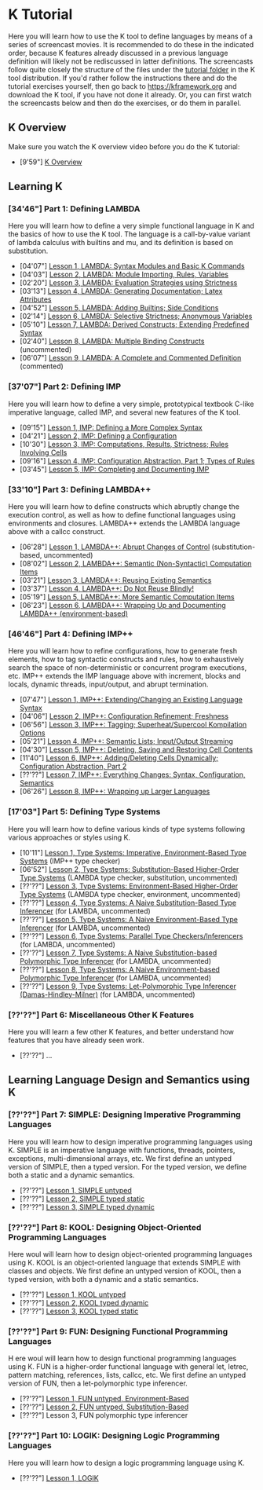 # K Tutorial

Here you will learn how to use the K tool to define languages by means of a series of screencast movies. It is recommended to do these in the indicated order, because K features already discussed in a previous language definition will likely not be rediscussed in latter definitions. The screencasts follow quite closely the structure of the files under the [tutorial folder](https://github.com/kframework/k/tree/master/k-distribution/pl-tutorial) in the K tool distribution. If you'd rather follow the instructions there and do the tutorial exercises yourself, then go back to https://kframework.org and download the K tool, if you have not done it already. Or, you can first watch the screencasts below and then do the exercises, or do them in parallel.

## K Overview

Make sure you watch the K overview video before you do the K tutorial:

- [9'59"] [K Overview](../../overview.md)

## Learning K

### [34'46"]   Part 1: Defining LAMBDA

Here you will learn how to define a very simple functional language in K and the basics of how to use the K tool. The language is a call-by-value variant of lambda calculus with builtins and mu, and its definition is based on substitution.

- [04'07"]   [Lesson 1, LAMBDA: Syntax Modules and Basic K Commands](./1_k/1_lambda/lesson_1/README.md)
- [04'03"]   [Lesson 2, LAMBDA: Module Importing, Rules, Variables](./1_k/1_lambda/lesson_2/README.md)
- [02'20"]   [Lesson 3, LAMBDA: Evaluation Strategies using Strictness](./1_k/1_lambda/lesson_3/README.md)
- [03'13"]   [Lesson 4, LAMBDA: Generating Documentation; Latex Attributes](./1_k/1_lambda/lesson_4/README.md)
- [04'52"]   [Lesson 5, LAMBDA: Adding Builtins; Side Conditions](./1_k/1_lambda/lesson_5/README.md)
- [02'14"]   [Lesson 6, LAMBDA: Selective Strictness; Anonymous Variables](./1_k/1_lambda/lesson_6/README.md)
- [05'10"]   [Lesson 7, LAMBDA: Derived Constructs; Extending Predefined Syntax](./1_k/1_lambda/lesson_7/README.md)
- [02'40"]   [Lesson 8, LAMBDA: Multiple Binding Constructs](./1_k/1_lambda/lesson_8/README.md) (uncommented)
- [06'07"]   [Lesson 9, LAMBDA: A Complete and Commented Definition](./1_k/1_lambda/lesson_9/README.md) (commented)

###  [37'07"]   Part 2: Defining IMP

Here you will learn how to define a very simple, prototypical textbook C-like imperative language, called IMP, and several new features of the K tool.

- [09'15"]   [Lesson 1, IMP: Defining a More Complex Syntax](./1_k/2_imp/lesson_1/README.md)
- [04'21"]   [Lesson 2, IMP: Defining a Configuration](./1_k/2_imp/lesson_2/README.md)
- [10'30"]   [Lesson 3, IMP: Computations, Results, Strictness; Rules Involving Cells](./1_k/2_imp/lesson_3/README.md)
- [09'16"]   [Lesson 4, IMP: Configuration Abstraction, Part 1; Types of Rules](./1_k/2_imp/lesson_4/README.md)
- [03'45"]   [Lesson 5, IMP: Completing and Documenting IMP](./1_k/2_imp/lesson_5/README.md)

### [33'10"]   Part 3: Defining LAMBDA++

Here you will learn how to define constructs which abruptly change the execution control, as well as how to define functional languages using environments and closures. LAMBDA++ extends the LAMBDA language above with a callcc construct.

- [06'28"]   [Lesson 1, LAMBDA++: Abrupt Changes of Control](./1_k/3_lambda++/lesson_1/README.md) (substitution-based, uncommented)
- [08'02"]   [Lesson 2, LAMBDA++: Semantic (Non-Syntactic) Computation Items](./1_k/3_lambda++/lesson_2/README.md)
- [03'21"]   [Lesson 3, LAMBDA++: Reusing Existing Semantics](./1_k/3_lambda++/lesson_3/README.md)
- [03'37"]   [Lesson 4, LAMBDA++: Do Not Reuse Blindly!](./1_k/3_lambda++/lesson_4/README.md)
- [05'19"]   [Lesson 5, LAMBDA++: More Semantic Computation Items](./1_k/3_lambda++/lesson_5/README.md)
- [06'23"]   [Lesson 6, LAMBDA++: Wrapping Up and Documenting LAMBDA++ (environment-based)](./1_k/3_lambda++/lesson_6/README.md)


### [46'46"]   Part 4: Defining IMP++

Here you will learn how to refine configurations, how to generate fresh elements, how to tag syntactic constructs and rules, how to exhaustively search the space of non-deterministic or concurrent program executions, etc. IMP++ extends the IMP language above with increment, blocks and locals, dynamic threads, input/output, and abrupt termination.

- [07'47"]   [Lesson 1, IMP++: Extending/Changing an Existing Language Syntax](./1_k/4_imp++/lesson_1/README.md)
- [04'06"]   [Lesson 2, IMP++: Configuration Refinement; Freshness](./1_k/4_imp++/lesson_2/README.md)
- [06'56"]   [Lesson 3, IMP++: Tagging; Superheat/Supercool Kompilation Options](./1_k/4_imp++/lesson_3/README.md)
- [05'21"]   [Lesson 4, IMP++: Semantic Lists; Input/Output Streaming](./1_k/4_imp++/lesson_4/README.md)
- [04'30"]   [Lesson 5, IMP++: Deleting, Saving and Restoring Cell Contents](./1_k/4_imp++/lesson_5/README.md)
- [11'40"]   [Lesson 6, IMP++: Adding/Deleting Cells Dynamically; Configuration Abstraction, Part 2](./1_k/4_imp++/lesson_6/README.md)
- [??'??"]   [Lesson 7, IMP++: Everything Changes: Syntax, Configuration, Semantics](./1_k/4_imp++/lesson_7/README.md)
- [06'26"]   [Lesson 8, IMP++: Wrapping up Larger Languages](./1_k/4_imp++/lesson_8/README.md)

### [17'03"]   Part 5: Defining Type Systems

Here you will learn how to define various kinds of type systems following various approaches or styles using K.

- [10'11"]   [Lesson 1, Type Systems: Imperative, Environment-Based Type Systems](./1_k/5_types/lesson_1/README.md) (IMP++ type checker)
- [06'52"]   [Lesson 2, Type Systems: Substitution-Based Higher-Order Type Systems](./1_k/5_types/lesson_2/README.md) (LAMBDA type checker, substitution, uncommented)
- [??'??"]   [Lesson 3, Type Systems: Environment-Based Higher-Order Type Systems](./1_k/5_types/lesson_3/README.md) (LAMBDA type checker, environment, uncommented)
- [??'??"]   [Lesson 4, Type Systems: A Naive Substitution-Based Type Inferencer](./1_k/5_types/lesson_4/README.md) (for LAMBDA, uncommented)
- [??'??"]   [Lesson 5, Type Systems: A Naive Environment-Based Type Inferencer](./1_k/5_types/lesson_5/README.md) (for LAMBDA, uncommented)
- [??'??"]   [Lesson 6, Type Systems: Parallel Type Checkers/Inferencers](./1_k/5_types/lesson_6/README.md) (for LAMBDA, uncommented)
- [??'??"]   [Lesson 7, Type Systems: A Naive Substitution-based Polymorphic Type Inferencer](./1_k/5_types/lesson_7/README.md) (for LAMBDA, uncommented)
- [??'??"]   [Lesson 8, Type Systems: A Naive Environment-based Polymorphic Type Inferencer](./1_k/5_types/lesson_8/README.md) (for LAMBDA, uncommented)
- [??'??"]   [Lesson 9, Type Systems: Let-Polymorphic Type Inferencer (Damas-Hindley-Milner)](./1_k/5_types/lesson_9/README.md) (for LAMBDA, uncommented)

### [??'??"]   Part 6: Miscellaneous Other K Features

Here you will learn a few other K features, and better understand how features that you have already seen work.

- [??'??"]   ...

## Learning Language Design and Semantics using K

### [??'??"]   Part 7: SIMPLE: Designing Imperative Programming Languages

Here you will learn how to design imperative programming languages using K. SIMPLE is an imperative language with functions, threads, pointers, exceptions, multi-dimensional arrays, etc. We first define an untyped version of SIMPLE, then a typed version. For the typed version, we define both a static and a dynamic semantics.

- [??'??"]   [Lesson 1, SIMPLE untyped](./2_languages/1_simple/1_untyped/simple-untyped.md)
- [??'??"]   [Lesson 2, SIMPLE typed static](./2_languages/1_simple/2_typed/1_static/simple-typed-static.md)
- [??'??"]   [Lesson 3, SIMPLE typed dynamic](./2_languages/1_simple/2_typed/2_dynamic/simple-typed-dynamic.md)

###  [??'??"]   Part 8: KOOL: Designing Object-Oriented Programming Languages

Here woul will learn how to design object-oriented programming languages using K. KOOL is an object-oriented language that extends SIMPLE with classes and objects. We first define an untyped version of KOOL, then a typed version, with both a dynamic and a static semantics.

- [??'??"]   [Lesson 1, KOOL untyped](./2_languages/2_kool/1_untyped/kool-untyped.md)
- [??'??"]   [Lesson 2, KOOL typed dynamic](./2_languages/2_kool/2_typed/1_dynamic/kool-typed-dynamic.md)
- [??'??"]   [Lesson 3, KOOL typed static](./2_languages/2_kool/2_typed/2_static/kool-typed-static.md)

### [??'??"]   Part 9: FUN: Designing Functional Programming Languages
H
ere woul will learn how to design functional programming languages using K. FUN is a higher-order functional language with general let, letrec, pattern matching, references, lists, callcc, etc. We first define an untyped version of FUN, then a let-polymorphic type inferencer.

- [??'??"]   [Lesson 1, FUN untyped, Environment-Based](./2_languages/3_fun/1_untyped/1_environment/fun-untyped.md)
- [??'??"]   [Lesson 2, FUN untyped, Substitution-Based](./2_languages/3_fun/1_untyped/2_substitution/fun-untyped.md)
- [??'??"]   Lesson 3, FUN polymorphic type inferencer

### [??'??"]   Part 10: LOGIK: Designing Logic Programming Languages

Here you will learn how to design a logic programming language using K.

- [??'??"]   [Lesson 1, LOGIK](./2_languages/4_logik/basic/logik.md)

